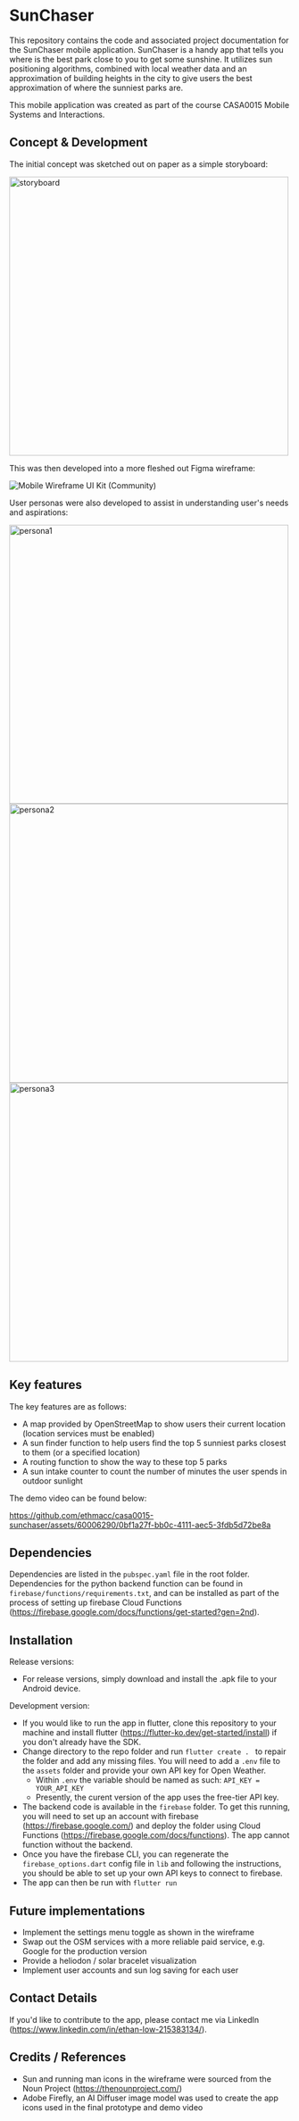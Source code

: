 # SunChaser

This repository contains the code and associated project documentation for the SunChaser mobile application. SunChaser is a handy app that tells you where is the best park close to you to get some sunshine. It utilizes sun positioning algorithms, combined with local weather data and an approximation of building heights in the city to give users the best approximation of where the sunniest parks are.

This mobile application was created as part of the course CASA0015 Mobile Systems and Interactions.

## Concept & Development

The initial concept was sketched out on paper as a simple storyboard:

<img width="500" alt="storyboard" src="https://github.com/ethmacc/casa0015-sunchaser/assets/60006290/97da23a4-e51b-45ef-8e2a-7ab5795c61c7">

This was then developed into a more fleshed out Figma wireframe:

![Mobile Wireframe UI Kit (Community)](https://github.com/ethmacc/casa0015-sunchaser/assets/60006290/24ca1a8f-61cb-4fb7-9977-5e84c67b5fdf)

User personas were also developed to assist in understanding user's needs and aspirations:

<img width="500" alt="persona1" src="https://github.com/ethmacc/casa0015-sunchaser/assets/60006290/756d1ebb-a81d-4a12-82cb-b56186ecc7d3">

<img width="500" alt="persona2" src="https://github.com/ethmacc/casa0015-sunchaser/assets/60006290/c6a959f9-9b17-48e9-89ab-3ab03d8daff5">

<img width="500" alt="persona3" src="https://github.com/ethmacc/casa0015-sunchaser/assets/60006290/54d846a8-0e83-426b-9cec-ef0e01094ab6">

## Key features

The key features are as follows:
- A map provided by OpenStreetMap to show users their current location (location services must be enabled)
- A sun finder function to help users find the top 5 sunniest parks closest to them (or a specified location)
- A routing function to show the way to these top 5 parks
- A sun intake counter to count the number of minutes the user spends in outdoor sunlight

The demo video can be found below:

https://github.com/ethmacc/casa0015-sunchaser/assets/60006290/0bf1a27f-bb0c-4111-aec5-3fdb5d72be8a

## Dependencies
Dependencies are listed in the ```pubspec.yaml``` file in the root folder. Dependencies for the python backend function can be found in ```firebase/functions/requirements.txt```, and can be installed as part of the process of setting up firebase Cloud Functions (https://firebase.google.com/docs/functions/get-started?gen=2nd).

## Installation

Release versions:
- For release versions, simply download and install the .apk file to your Android device.

Development version:
- If you would like to run the app in flutter, clone this repository to your machine and install flutter (https://flutter-ko.dev/get-started/install) if you don't already have the SDK.
- Change directory to the repo folder and run ```flutter create . ``` to repair the folder and add any missing files. You will need to add a ```.env``` file to the ```assets``` folder and provide your own API key for Open Weather.
  - Within ```.env``` the variable should be named as such: ```API_KEY = YOUR_API_KEY```
  - Presently, the curent version of the app uses the free-tier API key.
- The backend code is available in the ```firebase``` folder. To get this running, you will need to set up an account with firebase (https://firebase.google.com/) and deploy the folder using Cloud Functions (https://firebase.google.com/docs/functions). The app cannot function without the backend.
- Once you have the firebase CLI, you can regenerate the ```firebase_options.dart``` config file in ```lib``` and following the instructions, you should be able to set up your own API keys to connect to firebase.
- The app can then be run with ```flutter run```

## Future implementations

- Implement the settings menu toggle as shown in the wireframe
- Swap out the OSM services with a more reliable paid service, e.g. Google for the production version
- Provide a heliodon / solar bracelet visualization
- Implement user accounts and sun log saving for each user

##  Contact Details

If you'd like to contribute to the app, please contact me via LinkedIn (https://www.linkedin.com/in/ethan-low-215383134/).

## Credits / References
- Sun and running man icons in the wireframe were sourced from the Noun Project (https://thenounproject.com/)
- Adobe Firefly, an AI Diffuser image model was used to create the app icons used in the final prototype and demo video
